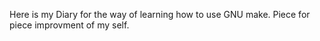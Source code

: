 Here is my Diary for the way of learning how to use GNU make.
Piece for piece improvment of my self.
